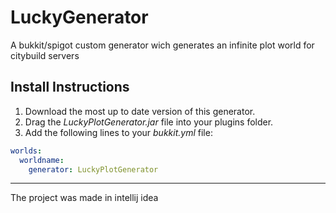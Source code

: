 # LuckyGenerator
A bukkit/spigot custom generator wich generates an infinite plot world for citybuild servers

[image]: https://imgur.com/a/O8OQMlS "Aha"

## Install Instructions
1. Download the most up to date version of this generator.
2. Drag the _LuckyPlotGenerator.jar_ file into your plugins folder.
3. Add the following lines to your _bukkit.yml_ file:
```yaml
worlds:
  worldname:
    generator: LuckyPlotGenerator
```

---
The project was made in intellij idea
